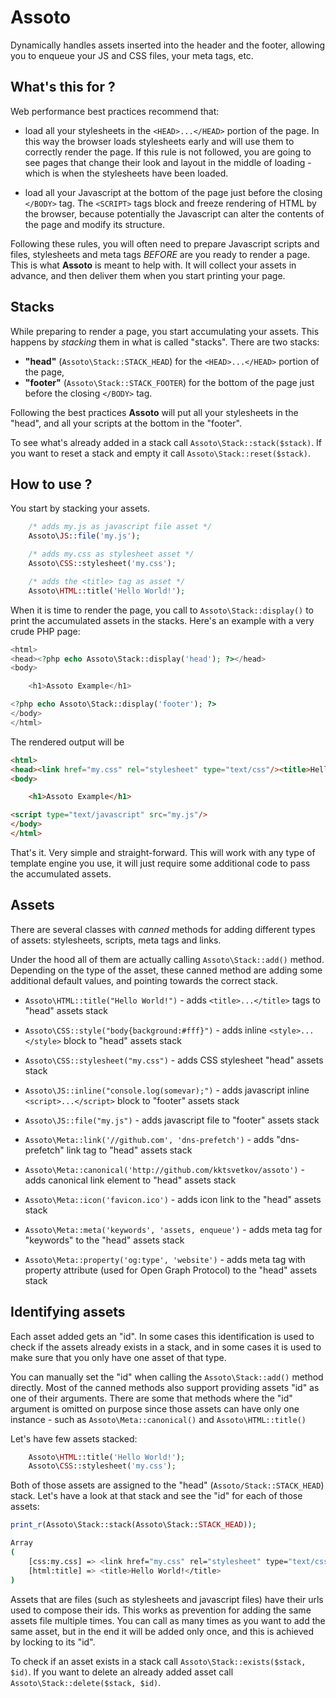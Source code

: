 # Assoto
Dynamically handles assets inserted into the header and the footer, allowing you to enqueue your JS and CSS files, your meta tags, etc.

## What's this for ?
Web performance best practices recommend that:

* load all your stylesheets in the ``<HEAD>...</HEAD>`` portion of the page. In this way the browser loads stylesheets early and will use them to correctly render the page. If this rule is not followed, you are going to see pages that change their look and layout in the middle of loading - which is when the stylesheets have been loaded.

* load all your Javascript at the bottom of the page just before the closing ``</BODY>`` tag. The ``<SCRIPT>`` tags block and freeze rendering of HTML by the browser, because potentially the Javascript can alter the contents of the page and modify its structure.  

Following these rules, you will often need to prepare Javascript scripts and files, stylesheets and meta tags *BEFORE* are you ready to render a page. This is what **Assoto** is meant to help with. It will collect your assets in advance, and then deliver them when you start printing your page.

## Stacks
While preparing to render a page, you start accumulating your assets. This happens by _stacking_ them in what is called "stacks". There are two stacks:

 - **"head"** (`Assoto\Stack::STACK_HEAD`) for the ``<HEAD>...</HEAD>`` portion of the page,
 - **"footer"** (`Assoto\Stack::STACK_FOOTER`) for the bottom of the page just before the closing ``</BODY>`` tag.

Following the best practices **Assoto** will put all your stylesheets in the "head", and all your scripts at the bottom in the "footer".

To see what's already added in a stack call `Assoto\Stack::stack($stack)`. If you want to reset a stack and empty it call `Assoto\Stack::reset($stack)`.

## How to use ?
You start by stacking your assets.
```php
	/* adds my.js as javascript file asset */
	Assoto\JS::file('my.js');

	/* adds my.css as stylesheet asset */
	Assoto\CSS::stylesheet('my.css');

	/* adds the <title> tag as asset */
	Assoto\HTML::title('Hello World!');
```

When it is time to render the page, you call to `Assoto\Stack::display()` to print the accumulated assets in the stacks. Here's an example with a very crude PHP page:
```php
<html>
<head><?php echo Assoto\Stack::display('head'); ?></head>
<body>

	<h1>Assoto Example</h1>

<?php echo Assoto\Stack::display('footer'); ?>
</body>
</html>
```

The rendered output will be
```html
<html>
<head><link href="my.css" rel="stylesheet" type="text/css"/><title>Hello World!</title></head>
<body>

	<h1>Assoto Example</h1>

<script type="text/javascript" src="my.js"/>
</body>
</html>
```

That's it. Very simple and straight-forward. This will work with any type of template engine you use, it will just require some additional code to pass the accumulated assets.

## Assets
There are several classes with _canned_ methods for adding different types of assets: stylesheets, scripts, meta tags and links.

Under the hood all of them are actually calling `Assoto\Stack::add()` method. Depending on the type of the asset, these canned method are adding some additional default values, and pointing towards the correct stack.

 - `Assoto\HTML::title("Hello World!")` - adds `<title>...</title>` tags to "head" assets stack  

 - `Assoto\CSS::style("body{background:#fff}")` - adds inline `<style>...</style>` block to "head" assets stack
 - `Assoto\CSS::stylesheet("my.css")` - adds CSS stylesheet "head" assets stack

 - `Assoto\JS::inline("console.log(somevar);")` - adds javascript inline `<script>...</script>` block to "footer" assets stack
 - `Assoto\JS::file("my.js")` - adds javascript file to "footer" assets stack

 - `Assoto\Meta::link('//github.com', 'dns-prefetch')` - adds "dns-prefetch" link tag to "head" assets stack
 - `Assoto\Meta::canonical('http://github.com/kktsvetkov/assoto')` - adds canonical link element to "head" assets stack
 - `Assoto\Meta::icon('favicon.ico')` - adds icon link to the "head" assets stack

 - `Assoto\Meta::meta('keywords', 'assets, enqueue')` - adds meta tag for "keywords" to the "head" assets stack
 - `Assoto\Meta::property('og:type', 'website')` - adds meta tag with property attribute (used for Open Graph Protocol) to the "head" assets stack

## Identifying assets
Each asset added gets an "id". In some cases this identification is used to check if the assets already exists in a stack, and in some cases it is used to make sure that you only have one asset of that type.

You can manually set the "id" when calling the `Assoto\Stack::add()` method directly. Most of the canned methods also support providing assets "id" as one of their arguments. There are some that methods where the "id" argument is omitted on purpose since those assets can have only one instance - such as `Assoto\Meta::canonical()` and `Assoto\HTML::title()`

Let's have few assets stacked:
```php
	Assoto\HTML::title('Hello World!');
	Assoto\CSS::stylesheet('my.css');
```
Both of those assets are assigned to the "head" (`Assoto/Stack::STACK_HEAD`) stack. Let's have a look at that stack and see the "id" for each of those assets:
```php
print_r(Assoto\Stack::stack(Assoto\Stack::STACK_HEAD));
```

```bash
Array
(
    [css:my.css] => <link href="my.css" rel="stylesheet" type="text/css"/>
    [html:title] => <title>Hello World!</title>
)
```

Assets that are files (such as stylesheets and javascript files) have their urls used to compose their ids. This works as prevention for adding the same assets file multiple times. You can call as many times as you want to add the same asset, but in the end it will be added only once, and this is achieved by locking to its "id".

To check if an asset exists in a stack call `Assoto\Stack::exists($stack, $id)`. If you want to delete an already added asset call `Assoto\Stack::delete($stack, $id)`.
